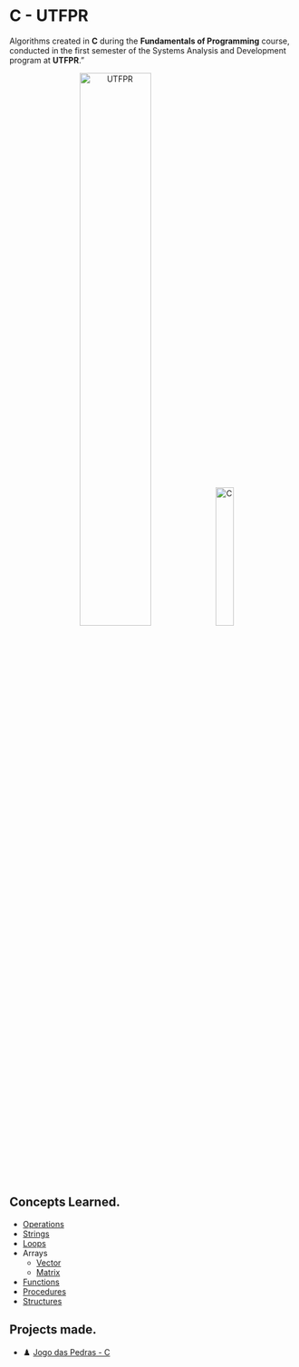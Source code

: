 # C - UTFPR
Algorithms created in **C** during the **Fundamentals of Programming** course, conducted in the first semester of the Systems Analysis and Development program at **UTFPR**.”

<p align="center">
  <img title="Logo UTFPR" src="https://th.bing.com/th/id/R.099753e0b751424202b5224d97df32d2?rik=v%2bKXDODFHAKo0A&riu=http%3a%2f%2fportal.utfpr.edu.br%2ficones%2fcabecalho%2flogo-utfpr%2f%40%40images%2fimage.png&ehk=DP3PsrmxZs5VJvQCLyLH1fFJp8mIopBDXMnw18eRh8Q%3d&risl=&pid=ImgRaw&r=0" alt="UTFPR" width="50%" height="50%">
  <img title="Logo C" src="https://wallpapercave.com/wp/wp4521293.png" alt="C" width="25%" height="25%">
</p>


## Concepts Learned.
-  [Operations](https://github.com/ieVictor/C-UTFPR/tree/main/Operations)
 - [Strings](https://github.com/ieVictor/C-UTFPR/tree/main/Strings)
- [Loops](https://github.com/ieVictor/C-UTFPR/tree/main/Loops)
- Arrays
	- [Vector](https://github.com/ieVictor/C-UTFPR/tree/main/Vetor)
	- [Matrix](https://github.com/ieVictor/C-UTFPR/tree/main/Matriz)
- [Functions](https://github.com/ieVictor/C-UTFPR/tree/main/Functions)
-  [Procedures](https://github.com/ieVictor/C-UTFPR/tree/main/Procedures)
- [Structures](https://github.com/ieVictor/C-UTFPR/tree/main/Structures)

## Projects made.
- ♟️ [Jogo das Pedras - C](https://github.com/ieVictor/C-jogoDasPedras)

